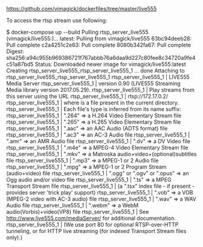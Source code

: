 https://github.com/vimagick/dockerfiles/tree/master/live555

To access the rtsp stream use following:

$ docker-compose up --build
Pulling rtsp_server_live555 (vimagick/live555:)...
latest: Pulling from vimagick/live555
63bc94deeb28: Pull complete
c2a4251c2e63: Pull complete
8080b342fa67: Pull complete
Digest: sha256:a94c955b969386721f767abbb76a6daa9d227c80fee8c34720a9fe4c51a87bd5
Status: Downloaded newer image for vimagick/live555:latest
Creating rtsp_server_live555_rtsp_server_live555_1 ... done
Attaching to rtsp_server_live555_rtsp_server_live555_1
rtsp_server_live555_1  | LIVE555 Media Server
rtsp_server_live555_1  | 	version 0.90 (LIVE555 Streaming Media library version 2017.05.29).
rtsp_server_live555_1  | Play streams from this server using the URL
rtsp_server_live555_1  | 	rtsp://172.17.0.2/<filename>
rtsp_server_live555_1  | where <filename> is a file present in the current directory.
rtsp_server_live555_1  | Each file's type is inferred from its name suffix:
rtsp_server_live555_1  | 	".264" => a H.264 Video Elementary Stream file
rtsp_server_live555_1  | 	".265" => a H.265 Video Elementary Stream file
rtsp_server_live555_1  | 	".aac" => an AAC Audio (ADTS format) file
rtsp_server_live555_1  | 	".ac3" => an AC-3 Audio file
rtsp_server_live555_1  | 	".amr" => an AMR Audio file
rtsp_server_live555_1  | 	".dv" => a DV Video file
rtsp_server_live555_1  | 	".m4e" => a MPEG-4 Video Elementary Stream file
rtsp_server_live555_1  | 	".mkv" => a Matroska audio+video+(optional)subtitles file
rtsp_server_live555_1  | 	".mp3" => a MPEG-1 or 2 Audio file
rtsp_server_live555_1  | 	".mpg" => a MPEG-1 or 2 Program Stream (audio+video) file
rtsp_server_live555_1  | 	".ogg" or ".ogv" or ".opus" => an Ogg audio and/or video file
rtsp_server_live555_1  | 	".ts" => a MPEG Transport Stream file
rtsp_server_live555_1  | 		(a ".tsx" index file - if present - provides server 'trick play' support)
rtsp_server_live555_1  | 	".vob" => a VOB (MPEG-2 video with AC-3 audio) file
rtsp_server_live555_1  | 	".wav" => a WAV Audio file
rtsp_server_live555_1  | 	".webm" => a WebM audio(Vorbis)+video(VP8) file
rtsp_server_live555_1  | See http://www.live555.com/mediaServer/ for additional documentation.
rtsp_server_live555_1  | (We use port 80 for optional RTSP-over-HTTP tunneling, or for HTTP live streaming (for indexed Transport Stream files only).)